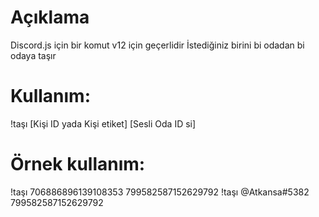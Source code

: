 # Açıklama
Discord.js için bir komut v12 için geçerlidir
İstediğiniz birini bi odadan bi odaya taşır
# Kullanım:
!taşı [Kişi ID yada Kişi etiket] [Sesli Oda ID si]
# Örnek kullanım:
!taşı 706886896139108353 799582587152629792
!taşı @Atkansa#5382 799582587152629792


